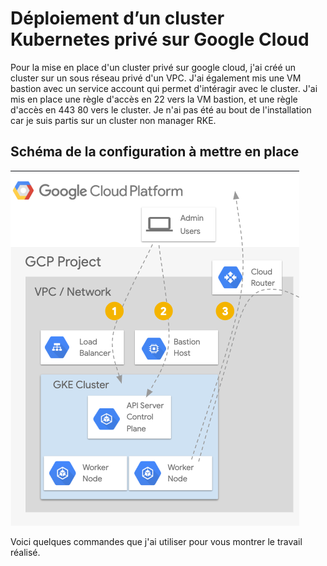 # Déploiement d’un cluster Kubernetes privé sur Google Cloud

Pour la mise en place d'un cluster privé sur google cloud, j'ai créé un cluster sur un sous réseau privé d'un VPC. J'ai également mis une VM bastion avec un service account qui permet d'intéragir avec le cluster.
J'ai mis en place une règle d'accès en 22 vers la VM bastion, et une règle d'accès en 443 80 vers le cluster.
Je n'ai pas été au bout de l'installation car je suis partis sur un cluster non manager RKE.

## Schéma de la configuration à mettre en place

![alt text](network_cluster_configuration.png "Cluster network")

Voici quelques commandes que j'ai utiliser pour vous montrer le travail réalisé.
```bash

```

